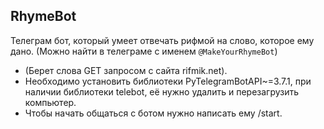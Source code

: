 ## RhymeBot
Телеграм бот, который умеет отвечать рифмой на слово, которое ему дано. (Можно найти в телеграме с именем `@MakeYourRhymeBot`)
* (Берет слова GET запросом с сайта rifmik.net). 
* Необходимо установить библиотеки PyTelegramBotAPI~=3.7.1, при наличии библиотеки telebot, её нужно удалить и перезагрузить компьютер.
* Чтобы начать общаться с ботом нужно написать ему /start.
